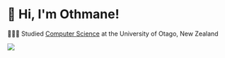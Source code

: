 # 👋 Hi, I'm Othmane!
👩🏻‍🎓 Studied [Computer Science](https://1337.ma/en/) at the University of Otago, New Zealand<br/>
<!-- GitHub stats from https://github.com/anuraghazra/github-readme-stats -->
![](https://github-readme-stats.vercel.app/api?username=xsol05&theme=radical&hide_border=false&include_all_commits=true&count_private=true)<br/>
